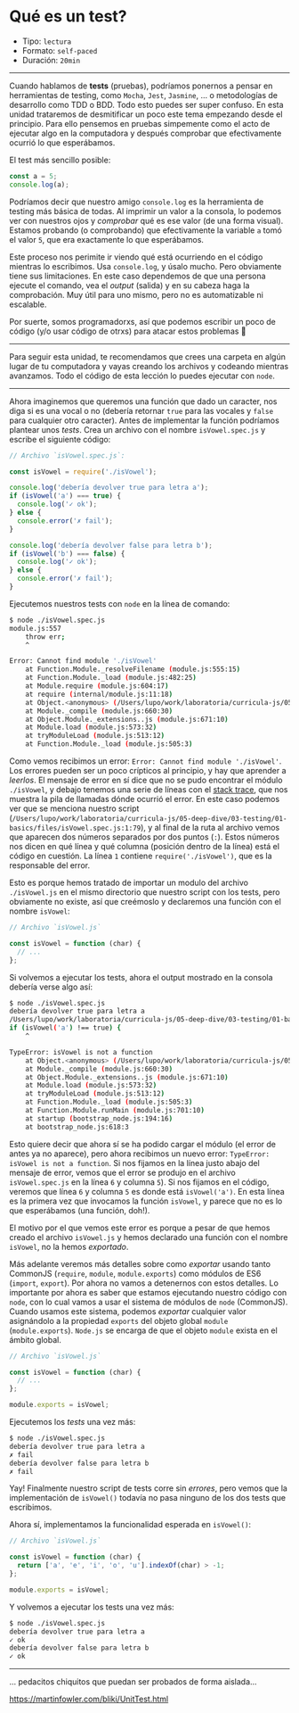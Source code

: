 # Qué es un test?

* Tipo: `lectura`
* Formato: `self-paced`
* Duración: `20min`

***

Cuando hablamos de **tests** (pruebas), podríamos ponernos a pensar en
herramientas de testing, como `Mocha`, `Jest`, `Jasmine`, ... o metodologías de
desarrollo como TDD o BDD. Todo esto puedes ser super confuso. En esta unidad
trataremos de desmitificar un poco este tema empezando desde el principio. Para
ello pensemos en pruebas simpemente como el acto de ejecutar algo en la
computadora y después comprobar que efectivamente ocurrió lo que esperábamos.

El test más sencillo posible:

```js
const a = 5;
console.log(a);
```

Podríamos decir que nuestro amigo `console.log` es la herramienta de testing más
básica de todas. Al imprimir un valor a la consola, lo podemos ver con nuestros
ojos y _comprobar_ qué es ese valor (de una forma visual). Estamos probando (o
comprobando) que efectivamente la variable `a` tomó el valor `5`, que era
exactamente lo que esperábamos.

Este proceso nos perimite ir viendo qué está ocurriendo en el código mientras lo
escribimos. Usa `console.log`, y úsalo mucho. Pero obviamente tiene sus
limitaciones. En este caso dependemos de que una persona ejecute el comando, vea
el _output_ (salida) y en su cabeza haga la comprobación. Muy útil para uno
mismo, pero no es automatizable ni escalable.

Por suerte, somos programadorxs, así que podemos escribir un poco de código (y/o
usar código de otrxs) para atacar estos problemas :rocket:

***

Para seguir esta unidad, te recomendamos que crees una carpeta en algún lugar de
tu computadora y vayas creando los archivos y codeando mientras avanzamos. Todo
el código de esta lección lo puedes ejecutar con `node`.

***

Ahora imaginemos que queremos una función que dado un caracter, nos diga si es
una vocal o no (debería retornar `true` para las vocales y `false` para
cualquier otro caracter). Antes de implementar la función podríamos plantear
unos _tests_. Crea un archivo con el nombre `isVowel.spec.js` y escribe el
siguiente código:

```js
// Archivo `isVowel.spec.js`:

const isVowel = require('./isVowel');

console.log('debería devolver true para letra a');
if (isVowel('a') === true) {
  console.log('✓ ok');
} else {
  console.error('✗ fail');
}

console.log('debería devolver false para letra b');
if (isVowel('b') === false) {
  console.log('✓ ok');
} else {
  console.error('✗ fail');
}
```

Ejecutemos nuestros tests con `node` en la línea de comando:

```sh
$ node ./isVowel.spec.js
module.js:557
    throw err;
    ^

Error: Cannot find module './isVowel'
    at Function.Module._resolveFilename (module.js:555:15)
    at Function.Module._load (module.js:482:25)
    at Module.require (module.js:604:17)
    at require (internal/module.js:11:18)
    at Object.<anonymous> (/Users/lupo/work/laboratoria/curricula-js/05-deep-dive/03-testing/01-basics/files/isVowel.spec.js:1:79)
    at Module._compile (module.js:660:30)
    at Object.Module._extensions..js (module.js:671:10)
    at Module.load (module.js:573:32)
    at tryModuleLoad (module.js:513:12)
    at Function.Module._load (module.js:505:3)
```

Como vemos recibimos un error: `Error: Cannot find module './isVowel'`. Los
errores pueden ser un poco crípticos al principio, y hay que aprender a
_leerlos_. El mensaje de error en sí dice que no se pudo encontrar el módulo
`./isVowel`, y debajo tenemos una serie de líneas con el
[stack trace](https://developer.mozilla.org/en-US/docs/Web/JavaScript/Reference/Global_Objects/Error/Stack),
que nos muestra la pila de llamadas dónde ocurrió el error. En este caso podemos
ver que se menciona nuestro script (`/Users/lupo/work/laboratoria/curricula-js/05-deep-dive/03-testing/01-basics/files/isVowel.spec.js:1:79`),
y al final de la ruta al archivo vemos que aparecen dos números separados por
dos puntos (`:`). Estos números nos dicen en qué línea y qué columna (posición
dentro de la línea) está el código en cuestión. La línea `1` contiene
`require('./isVowel')`, que es la responsable del error.

Esto es porque hemos tratado de importar un modulo del archivo `./isVowel.js` en
el mismo directorio que nuestro script con los tests, pero obviamente no existe,
así que creémoslo y declaremos una función con el nombre `isVowel`:

```js
// Archivo `isVowel.js`

const isVowel = function (char) {
  // ...
};
```

Si volvemos a ejecutar los tests, ahora el output mostrado en la consola debería
verse algo así:

```sh
$ node ./isVowel.spec.js
debería devolver true para letra a
/Users/lupo/work/laboratoria/curricula-js/05-deep-dive/03-testing/01-basics/files/isVowel.spec.js:4
if (isVowel('a') !== true) {
    ^

TypeError: isVowel is not a function
    at Object.<anonymous> (/Users/lupo/work/laboratoria/curricula-js/05-deep-dive/03-testing/01-basics/files/isVowel.spec.js:6:5)
    at Module._compile (module.js:660:30)
    at Object.Module._extensions..js (module.js:671:10)
    at Module.load (module.js:573:32)
    at tryModuleLoad (module.js:513:12)
    at Function.Module._load (module.js:505:3)
    at Function.Module.runMain (module.js:701:10)
    at startup (bootstrap_node.js:194:16)
    at bootstrap_node.js:618:3
```

Esto quiere decir que ahora sí se ha podido cargar el módulo (el error de antes
ya no aparece), pero ahora recibimos un nuevo error: `TypeError: isVowel is not
a function`. Si nos fijamos en la línea justo abajo del mensaje de error, vemos
que el error se produjo en el archivo `isVowel.spec.js` en la línea `6` y
columna `5`). Si nos fijamos en el código, veremos que línea `6` y columna `5`
es donde está `isVowel('a')`. En esta línea es la primera vez que invocamos la
función `isVowel`, y parece que no es lo que esperábamos (una función, doh!).

El motivo por el que vemos este error es porque a pesar de que hemos creado el
archivo `isVowel.js` y hemos declarado una función con el nombre `isVowel`, no
la hemos _exportado_.

Más adelante veremos más detalles sobre como _exportar_ usando tanto CommonJS
(`require`, `module`, `module.exports`) como módulos de ES6 (`import`,
`export`). Por ahora no vamos a detenernos con estos detalles. Lo importante por
ahora es saber que estamos ejecutando nuestro código con `node`, con lo cual
vamos a usar el sistema de módulos de `node` (CommonJS). Cuando usamos este
sistema, podemos _exportar_ cualquier valor asignándolo a la propiedad `exports`
del objeto global `module` (`module.exports`). `Node.js` se encarga de que el
objeto `module` exista en el ámbito global.

```js
// Archivo `isVowel.js`

const isVowel = function (char) {
  // ...
};

module.exports = isVowel;
```

Ejecutemos los _tests_ una vez más:

```sh
$ node ./isVowel.spec.js
debería devolver true para letra a
✗ fail
debería devolver false para letra b
✗ fail
```

Yay! Finalmente nuestro script de tests corre sin _errores_, pero vemos que la
implementación de `isVowel()` todavía no pasa ninguno de los dos tests que
escribimos.

Ahora sí, implementamos la funcionalidad esperada en `isVowel()`:

```js
// Archivo `isVowel.js`

const isVowel = function (char) {
  return ['a', 'e', 'i', 'o', 'u'].indexOf(char) > -1;
};

module.exports = isVowel;
```

Y volvemos a ejecutar los tests una vez más:

```sh
$ node ./isVowel.spec.js
debería devolver true para letra a
✓ ok
debería devolver false para letra b
✓ ok
```

***

... pedacitos chiquitos que puedan ser probados de forma aislada...

https://martinfowler.com/bliki/UnitTest.html
